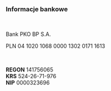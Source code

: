 ### Informacje bankowe

&nbsp;

Bank PKO BP S.A.

PLN 04 1020 1068 0000 1302 0171 1613

&nbsp;

**REGON** 141756065  
**KRS** 524-26-71-976  
**NIP** 0000323696

